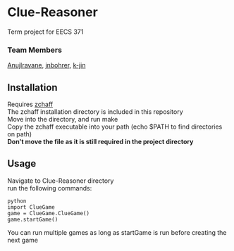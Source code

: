 # Clue-Reasoner

Term project for EECS 371  
### Team Members
[AnujIravane](https://github.com/AnujIravane), [jnbohrer](https://github.com/jnbohrer), [k-jin](https://github.com/k-jin)

## Installation

Requires [zchaff](https://www.princeton.edu/~chaff/zchaff.html)  
The zchaff installation directory is included in this repository  
Move into the directory, and run make  
Copy the zchaff executable into your path (echo $PATH to find directories on path)  
**Don't move the file as it is still required in the project directory**

## Usage

Navigate to Clue-Reasoner directory  
run the following commands:  
```
python  
import ClueGame  
game = ClueGame.ClueGame()  
game.startGame()  
```
You can run multiple games as long as startGame is run before creating the next game
